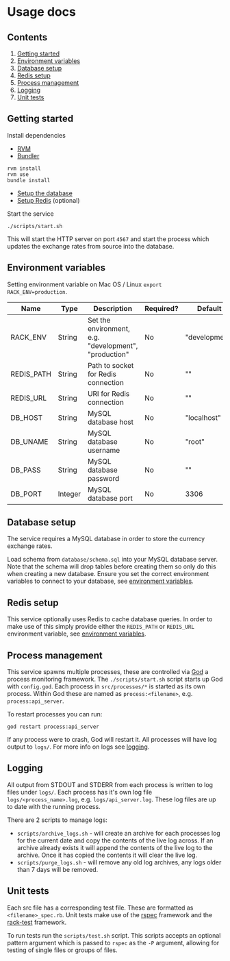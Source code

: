 # Usage docs

## Contents
1. [Getting started](#getting-started)
1. [Environment variables](#environment-variables)
1. [Database setup](#database-setup)
1. [Redis setup](#redis-setup)
1. [Process management](#process-management)
1. [Logging](#logging)
1. [Unit tests](#unit-tests)

## Getting started
Install dependencies
* [RVM](https://rvm.io/)
* [Bundler](https://bundler.io/)

```
rvm install
rvm use
bundle install
```

* [Setup the database](#database-setup)
* [Setup Redis](#redis-setup) (optional)

Start the service
```
./scripts/start.sh
```

This will start the HTTP server on port `4567` and start the process which updates the exchange rates from source into the database.

## Environment variables

Setting environment variable on Mac OS / Linux `export RACK_ENV=production`.

| Name | Type | Description | Required? | Default |
| ---- | ---- | ----------- | --------- | ------- |
| RACK_ENV | String | Set the environment, e.g. "development", "production" | No | "development" |
| REDIS_PATH | String | Path to socket for Redis connection | No | "" |
| REDIS_URL | String | URI for Redis connection | No | "" |
| DB_HOST | String | MySQL database host | No | "localhost" |
| DB_UNAME | String | MySQL database username | No | "root" |
| DB_PASS | String | MySQL database password | No | "" |
| DB_PORT | Integer | MySQL database port | No | 3306 |

## Database setup

The service requires a MySQL database in order to store the currency exchange rates.

Load schema from `database/schema.sql` into your MySQL database server. Note that the schema will drop tables before creating them so only do this when creating a new database. Ensure you set the correct environment variables to connect to your database, see [environment variables](#environment-variables).

## Redis setup

This service optionally uses Redis to cache database queries. In order to make use of this simply provide either the `REDIS_PATH` or `REDIS_URL` environment variable, see [environment variables](#environment-variables).

## Process management

This service spawns multiple processes, these are controlled via [God](http://godrb.com/) a process monitoring framework. The `./scripts/start.sh` script starts up God with `config.god`. Each process in `src/processes/*` is started as its own process. Within God these are named as `process:<filename>`, e.g. `process:api_server`.

To restart processes you can run:
```
god restart process:api_server
```

If any process were to crash, God will restart it. All processes will have log output to `logs/`. For more info on logs see [logging](#logging).

## Logging

All output from STDOUT and STDERR from each process is written to log files under `logs/`. Each process has it's own log file `logs/<process_name>.log`, e.g. `logs/api_server.log`. These log files are up to date with the running process.

There are 2 scripts to manage logs:
* `scripts/archive_logs.sh` - will create an archive for each processes log for the current date and copy the contents of the live log across. If an archive already exists it will append the contents of the live log to the archive. Once it has copied the contents it will clear the live log.
* `scripts/purge_logs.sh` - will remove any old log archives, any logs older than 7 days will be removed.

## Unit tests

Each src file has a corresponding test file. These are formatted as `<filename>_spec.rb`. Unit tests make use of the [rspec](http://rspec.info/) framework and the [rack-test](https://github.com/rack-test/rack-test) framework.

To run tests run the `scripts/test.sh` script. This scripts accepts an optional pattern argument which is passed to `rspec` as the `-P` argument, allowing for testing of single files or groups of files.
